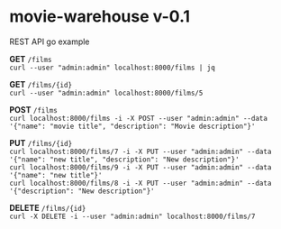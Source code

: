 # movie-warehouse v-0.1
REST API go example

**GET** `/films`   
`curl --user "admin:admin" localhost:8000/films | jq`    

**GET** `/films/{id}`  
`curl --user "admin:admin" localhost:8000/films/5`   

 **POST** `/films`  
`curl localhost:8000/films -i -X POST --user "admin:admin" --data '{"name": "movie title", "description": "Movie description"}'`  

 **PUT** `/films/{id}`  
`curl localhost:8000/films/7 -i -X PUT --user "admin:admin" --data '{"name": "new title", "description": "New description"}'`   
`curl localhost:8000/films/9 -i -X PUT --user "admin:admin" --data '{"name": "new title"}'`   
`curl localhost:8000/films/8 -i -X PUT --user "admin:admin" --data '{"description": "New description"}'`   

**DELETE** `/films/{id}`  
`curl -X DELETE -i --user "admin:admin" localhost:8000/films/7`
